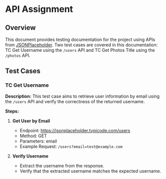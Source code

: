 # API Assignment

## Overview

This document provides testing documentation for the project using APIs from [JSONPlaceholder](https://jsonplaceholder.typicode.com/). Two test cases are covered in this documentation: TC Get Username using the `/users` API and TC Get Photos Title using the `/photos` API.

## Test Cases

### TC Get Username

**Description:** This test case aims to retrieve user information by email using the `/users` API and verify the correctness of the returned username.

**Steps:**

1. **Get User by Email**
   - Endpoint: https://jsonplaceholder.typicode.com/users
   - Method: GET
   - Parameters: email
   - Example Request: `/users?email=test@example.com`

2. **Verify Username**
   - Extract the username from the response.
   - Verify that the extracted username matches the expected username.
